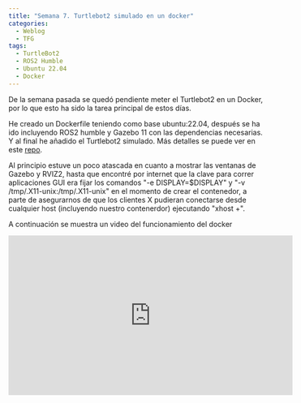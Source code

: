 ```yaml
---
title: "Semana 7. Turtlebot2 simulado en un docker"
categories:
  - Weblog
  - TFG
tags:
  - TurtleBot2
  - ROS2 Humble
  - Ubuntu 22.04
  - Docker
---
```


De la semana pasada se quedó pendiente meter el Turtlebot2 en un Docker, por lo que esto ha sido la tarea principal de estos días.

He creado un Dockerfile teniendo como base ubuntu:22.04, después se ha ido incluyendo ROS2 humble y Gazebo 11 con las dependencias necesarias. Y al final he añadido el Turtlebot2 simulado. Más detalles se puede ver en este [repo](https://github.com/RoboticsLabURJC/2022-tfg-lucia-chen/tree/main/turtlebot2%20simu%20docker).

Al principio estuve un poco atascada en cuanto a mostrar las ventanas de Gazebo y RVIZ2, hasta que encontré por internet que la clave para correr aplicaciones GUI era fijar los comandos "-e DISPLAY=$DISPLAY" y "-v /tmp/.X11-unix:/tmp/.X11-unix" en el momento de crear el contenedor, a parte de asegurarnos de que los clientes X pudieran conectarse desde cualquier host (incluyendo nuestro contenerdor) ejecutando "xhost +".

A continuación se muestra un video del funcionamiento del docker

<p align="center">
<iframe width="560" height="315" src="https://www.youtube.com/embed/Dk2ohidJ7yM" title="YouTube video player" frameborder="0" allow="accelerometer; autoplay; clipboard-write; encrypted-media; gyroscope; picture-in-picture" allowfullscreen></iframe>
</p>
